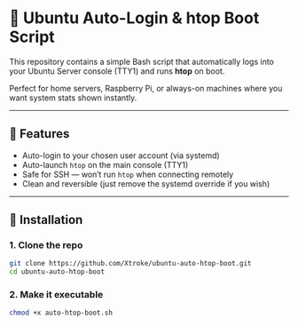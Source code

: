 # 🧠 Ubuntu Auto-Login & htop Boot Script

This repository contains a simple Bash script that automatically logs into your Ubuntu Server console (TTY1) and runs **htop** on boot.

Perfect for home servers, Raspberry Pi, or always-on machines where you want system stats shown instantly.

---

## 🚀 Features
- Auto-login to your chosen user account (via systemd)
- Auto-launch `htop` on the main console (TTY1)
- Safe for SSH — won’t run `htop` when connecting remotely
- Clean and reversible (just remove the systemd override if you wish)

---

## 🧩 Installation

### 1. Clone the repo
```bash
git clone https://github.com/Xtroke/ubuntu-auto-htop-boot.git
cd ubuntu-auto-htop-boot
```
### 2. Make it executable
```bash
chmod +x auto-htop-boot.sh
```
